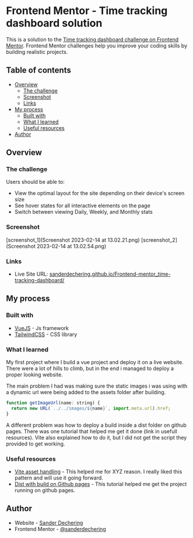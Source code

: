 # Frontend Mentor - Time tracking dashboard solution

This is a solution to the [Time tracking dashboard challenge on Frontend Mentor](https://www.frontendmentor.io/challenges/time-tracking-dashboard-UIQ7167Jw). Frontend Mentor challenges help you improve your coding skills by building realistic projects.

## Table of contents

- [Overview](#overview)
  - [The challenge](#the-challenge)
  - [Screenshot](#screenshot)
  - [Links](#links)
- [My process](#my-process)
  - [Built with](#built-with)
  - [What I learned](#what-i-learned)
  - [Useful resources](#useful-resources)
- [Author](#author)


## Overview

### The challenge

Users should be able to:

- View the optimal layout for the site depending on their device's screen size
- See hover states for all interactive elements on the page
- Switch between viewing Daily, Weekly, and Monthly stats

### Screenshot

[screenshot_1](Screenshot 2023-02-14 at 13.02.21.png)
[screenshot_2](Screenshot 2023-02-14 at 13.02.54.png)

### Links

- Live Site URL: [sanderdechering.github.io/Frontend-mentor_time-tracking-dashboard/](https://sanderdechering.github.io/Frontend-mentor_time-tracking-dashboard/)

## My process

### Built with

- [VueJS](https://vuejs.org/) - Js framework
- [TailwindCSS](https://tailwindcss.com/) - CSS library

### What I learned

My first project where I build a vue project and deploy it on a live website. There were a lot of hills to climb, but in the end i managed
to deploy a proper looking website.

The main problem I had was making sure the static images i was using with a dynamic url were being added to the assets folder after building.
```js
function getImageUrl(name: string) {
  return new URL(`../../images/${name}`, import.meta.url).href;
}
```

A different problem was how to deploy a build inside a dist folder on github pages. There was one tutorial that helped me get it done (link in usefull resources).
Vite also explained how to do it, but I did not get the script they provided to get working.

### Useful resources

- [Vite asset handling](https://vitejs.dev/guide/assets.html) - This helped me for XYZ reason. I really liked this pattern and will use it going forward.
- [Dist with build on Github pages](https://www.youtube.com/watch?v=yo2bMGnIKE8&t=124s&ab_channel=LearnVue) - This tutorial helped me get the project running on github pages.

## Author

- Website - [Sander Dechering](https://www.sanderdechering.nl)
- Frontend Mentor - [@sanderdechering](https://www.frontendmentor.io/profile/sanderdechering)